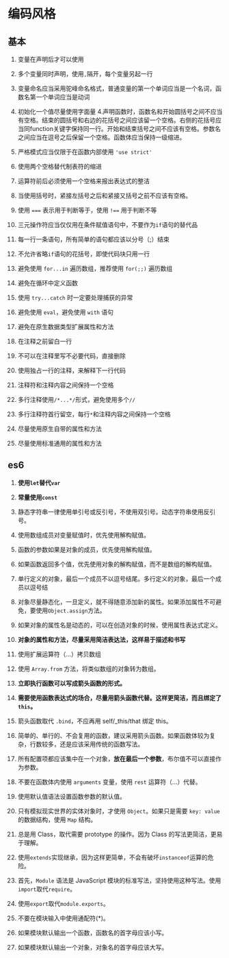# 编码风格

## 基本

1. 变量在声明后才可以使用
1. 多个变量同时声明，使用`,`隔开，每个变量另起一行
1. 变量命名应当采用驼峰命名格式，普通变量的第一个单词应当是一个名词，函数名第一个单词应当是动词
1. 初始化一个值尽量使用字面量
4.声明函数时，函数名和开始圆括号之间不应当有空格。结束的圆括号和右边的花括号之间应该留一个空格。右侧的花括号应当同function关键字保持同一行。开始和结束括号之间不应该有空格。参数名之间应当在逗号之后保留一个空格。函数体应当保持一级缩进。

1. 严格模式应当仅限于在函数内部使用 `'use strict'`

1. 使用两个空格替代制表符的缩进
1. 运算符前后必须使用一个空格来报出表达式的整洁
1. 当使用括号时，紧接左括号之后和紧接又括号之前不应该有空格。

1. 使用 `===` 表示用于判断等于，使用 `!==` 用于判断不等
1. 三元操作符应当仅仅用在条件赋值语句中，不要作为`if`语句的替代品
1. 每一行一条语句，所有简单的语句都应该以分号（;）结束
1. 不允许省略`if`语句的花括号，即使代码块只用一行
1. 避免使用 `for...in` 遍历数组，推荐使用 `for(;;)` 遍历数组
1. 避免在循环中定义函数
1. 使用 `try...catch` 时一定要处理捕获的异常

1. 避免使用 `eval`，避免使用 `with` 语句
1. 避免在原生数据类型扩展属性和方法

1. 在注释之前留白一行
1. 不可以在注释里写不必要代码，直接删除
1. 使用独占一行的注释，来解释下一行代码
1. 注释符和注释内容之间保持一个空格
1. 多行注释使用`/*...*/`形式，避免使用多个`//`
1. 多行注释符首行留空，每行`*`和注释内容之间保持一个空格

1. 尽量使用原生自带的属性和方法
1. 尽量使用标准通用的属性和方法

## es6

1. **使用`let`替代`var`**
1. **常量使用`const`**

1. 静态字符串一律使用单引号或反引号，不使用双引号。动态字符串使用反引号。

1. 使用数组成员对变量赋值时，优先使用解构赋值。
1. 函数的参数如果是对象的成员，优先使用解构赋值。
1. 如果函数返回多个值，优先使用对象的解构赋值，而不是数组的解构赋值。

1. 单行定义的对象，最后一个成员不以逗号结尾。多行定义的对象，最后一个成员以逗号结

1. 对象尽量静态化，一旦定义，就不得随意添加新的属性。如果添加属性不可避免，要使用`Object.assign`方法。
1. 如果对象的属性名是动态的，可以在创造对象的时候，使用属性表达式定义。
1. **对象的属性和方法，尽量采用简洁表达法，这样易于描述和书写**

1. 使用扩展运算符（...）拷贝数组
1. 使用 `Array.from` 方法，将类似数组的对象转为数组。

1. **立即执行函数可以写成箭头函数的形式。**
1. **需要使用函数表达式的场合，尽量用箭头函数代替。这样更简洁，而且绑定了 `this`。**
1. 箭头函数取代 `.bind`，不应再用 self/_this/that 绑定 this。
1. 简单的、单行的、不会复用的函数，建议采用箭头函数。如果函数体较为复杂，行数较多，还是应该采用传统的函数写法。
1. 所有配置项都应该集中在一个对象，**放在最后一个参数**，布尔值不可以直接作为参数。
1. 不要在函数体内使用 `arguments` 变量，使用 `rest` 运算符（...）代替。
1. 使用默认值语法设置函数参数的默认值。

1. 只有模拟现实世界的实体对象时，才使用 `Object`。如果只是需要 `key: value` 的数据结构，使用 `Map` 结构。

1. 总是用 Class，取代需要 prototype 的操作。因为 Class 的写法更简洁，更易于理解。
1. 使用`extends`实现继承，因为这样更简单，不会有破坏`instanceof`运算的危险。

1. 首先，`Module` 语法是 JavaScript 模块的标准写法，坚持使用这种写法。使用`import`取代`require`。
1. 使用`export`取代`module.exports`。
1. 不要在模块输入中使用通配符(*)。
1. 如果模块默认输出一个函数，函数名的首字母应该小写。
1. 如果模块默认输出一个对象，对象名的首字母应该大写。


